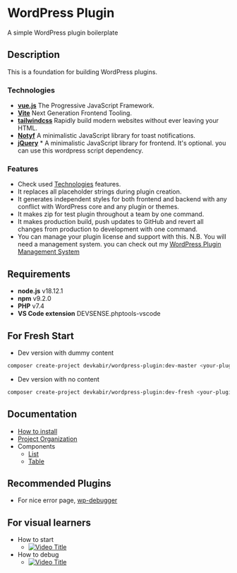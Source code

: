 # WordPress Plugin

A simple WordPress plugin boilerplate

## Description

This is a foundation for building WordPress plugins.

### Technologies

- [**vue.js**](https://vuejs.org/) The Progressive JavaScript Framework.
- [**Vite**](https://vitejs.dev/) Next Generation Frontend Tooling.
- [**tailwindcss**](https://tailwindcss.com/) Rapidly build modern websites without ever leaving your HTML.
- [**Notyf**](https://github.com/caroso1222/notyf) A minimalistic JavaScript library for toast notifications.
- [**jQuery**](https://jquery.com/) \* A minimalistic JavaScript library for frontend. It's optional. you can use this wordpress script dependency.

### Features

- Check used [Technologies](#technologies) features.
- It replaces all placeholder strings during plugin creation.
- It generates independent styles for both frontend and backend with any conflict with WordPress core and any plugin or themes.
- It makes zip for test plugin throughout a team by one command.
- It makes production build, push updates to GitHub and revert all changes from production to development with one command.
- You can manage your plugin license and support with this. N.B. You will need a management system. you can check out my [WordPress Plugin Management System](https://github.com/devkabir/wordpress-plugin-management-system)

## Requirements

- **node.js** v18.12.1
- **npm** v9.2.0
- **PHP** v7.4
- **VS Code extension** DEVSENSE.phptools-vscode

## For Fresh Start

- Dev version with dummy content

```bash
composer create-project devkabir/wordpress-plugin:dev-master <your-plugin-name>
```

- Dev version with no content

```bash
composer create-project devkabir/wordpress-plugin:dev-fresh <your-plugin-name>
```

## Documentation

- [How to install](https://github.com/devkabir/wordpress-plugin/wiki#how-to-install)
- [Project Organization](https://github.com/devkabir/wordpress-plugin/wiki#project-organization)
- Components
  - [List](https://github.com/devkabir/wordpress-plugin/wiki/DataList)
  - [Table](https://github.com/devkabir/wordpress-plugin/wiki/DataTable)

## Recommended Plugins

- For nice error page, [wp-debugger](https://github.com/devkabir/wp-debugger)

## For visual learners

- How to start
  - [![Video Title](https://img.youtube.com/vi/ZXu4Y2Wt3-k/0.jpg)](https://www.youtube.com/watch?v=ZXu4Y2Wt3-k)
- How to debug
  - [![Video Title](https://img.youtube.com/vi/rdTug4q5tEM/0.jpg)](https://www.youtube.com/watch?v=rdTug4q5tEM)
